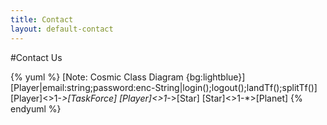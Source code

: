 ```yaml
---
title: Contact
layout: default-contact
---
```


#Contact Us




{% yuml %}
[Note: Cosmic Class Diagram {bg:lightblue}]
[Player|email:string;password:enc-String|login();logout();landTf();splitTf()]
[Player]<>1-*>[TaskForce]
[Player]<>1-*>[Star]
[Star]<>1-*>[Planet]
{% endyuml %}
